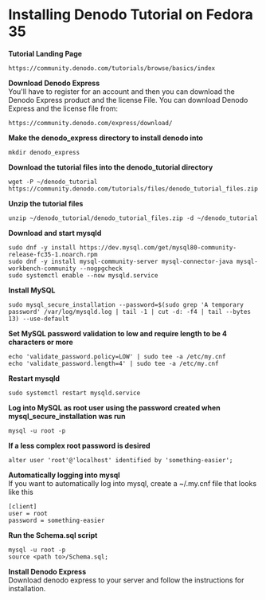 # Installing Denodo Tutorial on Fedora 35
**Tutorial Landing Page**  
```
https://community.denodo.com/tutorials/browse/basics/index 
```
**Download Denodo Express**  
You'll have to register for an account and then you can download the Denodo Express product and the license File. 
You can download Denodo Express and the license file from:
```
https://community.denodo.com/express/download/
```
**Make the denodo_express directory to install denodo into**  
```
mkdir denodo_express
```
**Download the tutorial files into the denodo_tutorial directory**  
```
wget -P ~/denodo_tutorial https://community.denodo.com/tutorials/files/denodo_tutorial_files.zip
```
**Unzip the tutorial files**  
```
unzip ~/denodo_tutorial/denodo_tutorial_files.zip -d ~/denodo_tutorial
```
**Download and start mysqld**  
```
sudo dnf -y install https://dev.mysql.com/get/mysql80-community-release-fc35-1.noarch.rpm
sudo dnf -y install mysql-community-server mysql-connector-java mysql-workbench-community --nogpgcheck
sudo systemctl enable --now mysqld.service
```
**Install MySQL**  
```
sudo mysql_secure_installation --password=$(sudo grep 'A temporary password' /var/log/mysqld.log | tail -1 | cut -d: -f4 | tail --bytes 13) --use-default
```
**Set MySQL password validation to low and require length to be 4 characters or more**  
```
echo 'validate_password.policy=LOW' | sudo tee -a /etc/my.cnf
echo 'validate_password.length=4' | sudo tee -a /etc/my.cnf
```
**Restart mysqld**  
```
sudo systemctl restart mysqld.service
```
**Log into MySQL as root user using the password created when mysql_secure_installation was run**  
```
mysql -u root -p
```
**If a less complex root password is desired**  
```
alter user 'root'@'localhost' identified by 'something-easier';
```
**Automatically logging into mysql**  
If you want to automatically log into mysql, create a ~/.my.cnf file that looks like this
```
[client]
user = root
password = something-easier
```
**Run the Schema.sql script**
```
mysql -u root -p
source <path to>/Schema.sql;
```
**Install Denodo Express**  
Download denodo express to your server and follow the instructions for installation.
